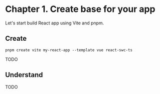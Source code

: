# Chapter 1. Create base for your app

Let's start build React app using Vite and pnpm.

## Create

```shell
pnpm create vite my-react-app --template vue react-swc-ts
```

TODO

## Understand

TODO
